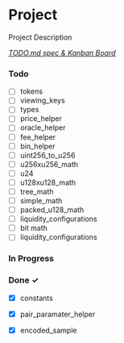 # Project

Project Description

<em>[TODO.md spec & Kanban Board](https://bit.ly/3fCwKfM)</em>

### Todo

- [ ] tokens  
- [ ] viewing_keys  
- [ ] types  
- [ ] price_helper  
- [ ] oracle_helper  
- [ ] fee_helper  
- [ ] bin_helper  
- [ ] uint256_to_u256  
- [ ] u256xu256_math  
- [ ] u24  
- [ ] u128xu128_math  
- [ ] tree_math  
- [ ] simple_math  
- [ ] packed_u128_math  
- [ ] liquidity_configurations  
- [ ] bit math  
- [ ] liquidity_configurations  

### In Progress


### Done ✓

- [x] constants  
- [x] pair_paramater_helper  
- [x] encoded_sample  

